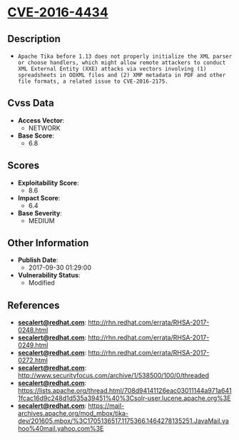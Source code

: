
# [CVE-2016-4434](https://cve.mitre.org/cgi-bin/cvename.cgi?name=CVE-2016-4434)

## Description

- `Apache Tika before 1.13 does not properly initialize the XML parser or choose handlers, which might allow remote attackers to conduct XML External Entity (XXE) attacks via vectors involving (1) spreadsheets in OOXML files and (2) XMP metadata in PDF and other file formats, a related issue to CVE-2016-2175.`

## Cvss Data

- **Access Vector**:
  - NETWORK
- **Base Score**:
  - 6.8

## Scores

- **Exploitability Score**:
  - 8.6
- **Impact Score**:
  - 6.4
- **Base Severity**:
  - MEDIUM

## Other Information

- **Publish Date**:
  - 2017-09-30 01:29:00
- **Vulnerability Status**:
  - Modified

## References

- **secalert@redhat.com**: http://rhn.redhat.com/errata/RHSA-2017-0248.html
- **secalert@redhat.com**: http://rhn.redhat.com/errata/RHSA-2017-0249.html
- **secalert@redhat.com**: http://rhn.redhat.com/errata/RHSA-2017-0272.html
- **secalert@redhat.com**: http://www.securityfocus.com/archive/1/538500/100/0/threaded
- **secalert@redhat.com**: https://lists.apache.org/thread.html/708d94141126eac03011144a971a6411fcac16d9c248d1d535a39451%40%3Csolr-user.lucene.apache.org%3E
- **secalert@redhat.com**: https://mail-archives.apache.org/mod_mbox/tika-dev/201605.mbox/%3C1705136517.1175366.1464278135251.JavaMail.yahoo%40mail.yahoo.com%3E
